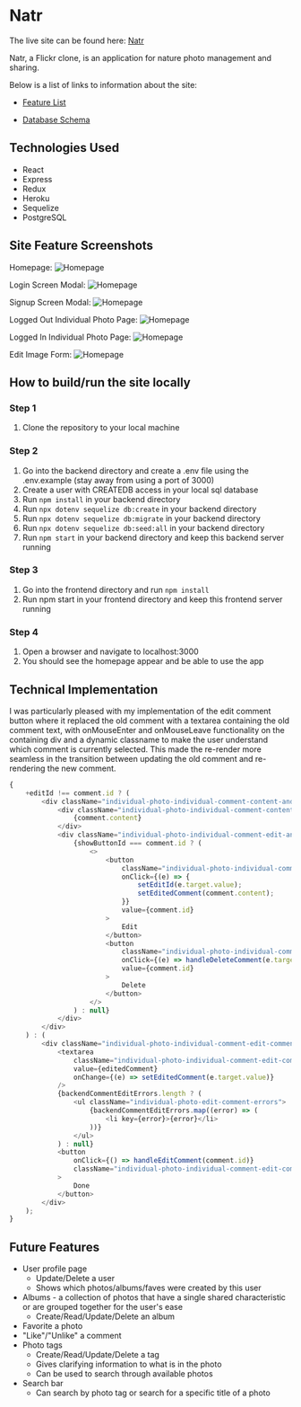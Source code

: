 # Natr

The live site can be found here: [Natr](https://natr-app.herokuapp.com/)

Natr, a Flickr clone, is an application for nature photo management and sharing.

Below is a list of links to information about the site:

-   [Feature List](../../wiki/Feature-List)

-   [Database Schema](../../wiki/Database-Schema)

## Technologies Used

-   React
-   Express
-   Redux
-   Heroku
-   Sequelize
-   PostgreSQL

## Site Feature Screenshots

Homepage:
![Homepage](./Homepage-Screenshot.png?raw=true)

Login Screen Modal:
![Homepage](./Login-Modal-Screenshot.png?raw=true)

Signup Screen Modal:
![Homepage](./Signup-Modal-Screenshot.png?raw=true)

Logged Out Individual Photo Page:
![Homepage](./Photo-Page-Screenshot.png?raw=true)

Logged In Individual Photo Page:
![Homepage](./Logged-In-Photo-Page-Screenshot.png?raw=true)

Edit Image Form:
![Homepage](./Edit-Image-Screenshot.png?raw=true)

## How to build/run the site locally

### Step 1

1. Clone the repository to your local machine

### Step 2

1. Go into the backend directory and create a .env file using the .env.example (stay away from using a port of 3000)
2. Create a user with CREATEDB access in your local sql database
3. Run `npm install` in your backend directory
4. Run `npx dotenv sequelize db:create` in your backend directory
5. Run `npx dotenv sequelize db:migrate` in your backend directory
6. Run `npx dotenv sequelize db:seed:all` in your backend directory
7. Run `npm start` in your backend directory and keep this backend server running

### Step 3

1. Go into the frontend directory and run `npm install`
2. Run npm start in your frontend directory and keep this frontend server running

### Step 4

1. Open a browser and navigate to localhost:3000
2. You should see the homepage appear and be able to use the app

## Technical Implementation

I was particularly pleased with my implementation of the edit comment button where it replaced the old comment with a textarea containing the old comment text, with onMouseEnter and onMouseLeave functionality on the containing div and a dynamic classname to make the user understand which comment is currently selected. This made the re-render more seamless in the transition between updating the old comment and re-rendering the new comment.

```js
{
	+editId !== comment.id ? (
		<div className="individual-photo-individual-comment-content-and-edit-and-delete-buttons">
			<div className="individual-photo-individual-comment-content">
				{comment.content}
			</div>
			<div className="individual-photo-individual-comment-edit-and-delete-buttons">
				{showButtonId === comment.id ? (
					<>
						<button
							className="individual-photo-individual-comment-edit-button"
							onClick={(e) => {
								setEditId(e.target.value);
								setEditedComment(comment.content);
							}}
							value={comment.id}
						>
							Edit
						</button>
						<button
							className="individual-photo-individual-comment-delete-button"
							onClick={(e) => handleDeleteComment(e.target.value)}
							value={comment.id}
						>
							Delete
						</button>
					</>
				) : null}
			</div>
		</div>
	) : (
		<div className="individual-photo-individual-comment-edit-comment-container">
			<textarea
				className="individual-photo-individual-comment-edit-comment-content"
				value={editedComment}
				onChange={(e) => setEditedComment(e.target.value)}
			/>
			{backendCommentEditErrors.length ? (
				<ul className="individual-photo-edit-comment-errors">
					{backendCommentEditErrors.map((error) => (
						<li key={error}>{error}</li>
					))}
				</ul>
			) : null}
			<button
				onClick={() => handleEditComment(comment.id)}
				className="individual-photo-individual-comment-edit-comment-button"
			>
				Done
			</button>
		</div>
	);
}
```

## Future Features

-   User profile page
    -   Update/Delete a user
    -   Shows which photos/albums/faves were created by this user
-   Albums - a collection of photos that have a single shared characteristic or are grouped together for the user's ease
    -   Create/Read/Update/Delete an album
-   Favorite a photo
-   "Like"/"Unlike" a comment
-   Photo tags
    -   Create/Read/Update/Delete a tag
    -   Gives clarifying information to what is in the photo
    -   Can be used to search through available photos
-   Search bar
    -   Can search by photo tag or search for a specific title of a photo
